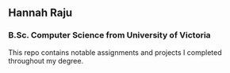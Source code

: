 ## Hannah Raju
### B.Sc. Computer Science from University of Victoria

This repo contains notable assignments and projects I completed throughout my degree.
